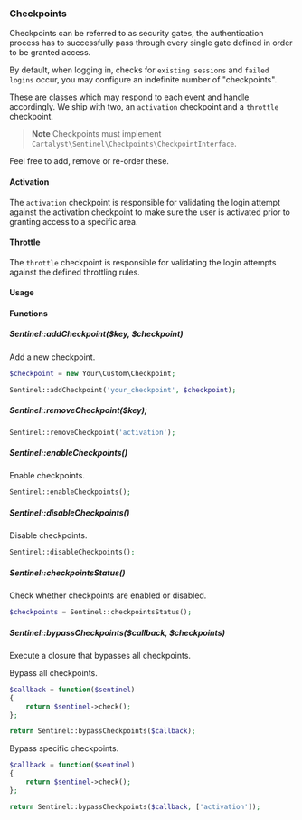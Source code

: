 ### Checkpoints

Checkpoints can be referred to as security gates, the authentication process has to successfully pass through every single gate defined in order to be granted access.

By default, when logging in, checks for `existing sessions` and `failed logins` occur, you may configure an indefinite number of "checkpoints".

These are classes which may respond to each event and handle accordingly. We ship with two, an `activation` checkpoint and a `throttle` checkpoint.

> **Note** Checkpoints must implement `Cartalyst\Sentinel\Checkpoints\CheckpointInterface`.

Feel free to add, remove or re-order these.

#### Activation

The `activation` checkpoint is responsible for validating the login attempt against the activation checkpoint to make sure the user is activated prior to granting access to a specific area.

#### Throttle

The `throttle` checkpoint is responsible for validating the login attempts against the defined throttling rules.

#### Usage



#### Functions

##### Sentinel::addCheckpoint($key, $checkpoint)

Add a new checkpoint.

```php
$checkpoint = new Your\Custom\Checkpoint;

Sentinel::addCheckpoint('your_checkpoint', $checkpoint);
```

##### Sentinel::removeCheckpoint($key);

```php
Sentinel::removeCheckpoint('activation');
```

##### Sentinel::enableCheckpoints()

Enable checkpoints.

```php
Sentinel::enableCheckpoints();
```

##### Sentinel::disableCheckpoints()

Disable checkpoints.

```php
Sentinel::disableCheckpoints();
```

##### Sentinel::checkpointsStatus()

Check whether checkpoints are enabled or disabled.

```php
$checkpoints = Sentinel::checkpointsStatus();
```

##### Sentinel::bypassCheckpoints($callback, $checkpoints)

Execute a closure that bypasses all checkpoints.

Bypass all checkpoints.

```php
$callback = function($sentinel)
{
	return $sentinel->check();
};

return Sentinel::bypassCheckpoints($callback);
```

Bypass specific checkpoints.

```php
$callback = function($sentinel)
{
	return $sentinel->check();
};

return Sentinel::bypassCheckpoints($callback, ['activation']);
```
